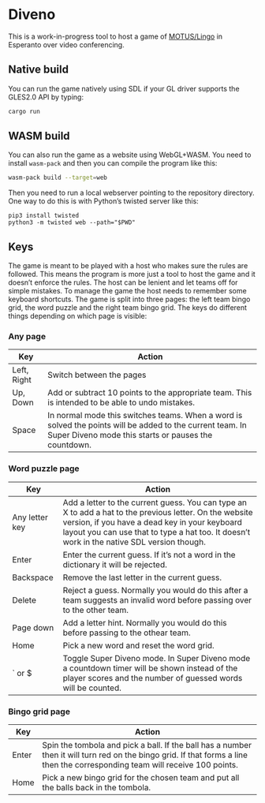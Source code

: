 # Diveno

This is a work-in-progress tool to host a game of [MOTUS/Lingo](https://en.wikipedia.org/wiki/Lingo_(American_game_show)) in Esperanto over video conferencing.

## Native build

You can run the game natively using SDL if your GL driver supports the GLES2.0 API by typing:

```bash
cargo run
```

## WASM build

You can also run the game as a website using WebGL+WASM. You need to install `wasm-pack` and then you can compile the program like this:

```bash
wasm-pack build --target=web
```

Then you need to run a local webserver pointing to the repository directory. One way to do this is with Python’s twisted server like this:

```
pip3 install twisted
python3 -m twisted web --path="$PWD"
```

## Keys

The game is meant to be played with a host who makes sure the rules are followed. This means the program is more just a tool to host the game and it doesn’t enforce the rules. The host can be lenient and let teams off for simple mistakes. To manage the game the host needs to remember some keyboard shortcuts. The game is split into three pages: the left team bingo grid, the word puzzle and the right team bingo grid. The keys do different things depending on which page is visible:

### Any page

| Key | Action |
| --- | ------ |
| Left, Right | Switch between the pages |
| Up, Down | Add or subtract 10 points to the appropriate team. This is intended to be able to undo mistakes. |
| Space | In normal mode this switches teams. When a word is solved the points will be added to the current team. In Super Diveno mode this starts or pauses the countdown. |

### Word puzzle page

| Key | Action |
| --- | ------ |
| Any letter key | Add a letter to the current guess. You can type an X to add a hat to the previous letter. On the website version, if you have a dead key in your keyboard layout you can use that to type a hat too. It doesn’t work in the native SDL version though. |
| Enter | Enter the current guess. If it’s not a word in the dictionary it will be rejected. |
| Backspace | Remove the last letter in the current guess. |
| Delete | Reject a guess. Normally you would do this after a team suggests an invalid word before passing over to the other team. |
| Page down | Add a letter hint. Normally you would do this before passing to the othear team. |
| Home | Pick a new word and reset the word grid. |
| ` or $ | Toggle Super Diveno mode. In Super Diveno mode a countdown timer will be shown instead of the player scores and the number of guessed words will be counted. |

### Bingo grid page

| Key | Action |
| --- | ------ |
| Enter | Spin the tombola and pick a ball. If the ball has a number then it will turn red on the bingo grid. If that forms a line then the corresponding team will receive 100 points. |
| Home | Pick a new bingo grid for the chosen team and put all the balls back in the tombola. |
